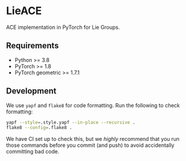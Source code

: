 # LieACE

ACE implementation in PyTorch for Lie Groups.

## Requirements

* Python >= 3.8
* PyTorch >= 1.8
* PyTorch geometric >= 1.7.1


## Development

We use `yapf` and `flake8` for code formatting.
Run the following to check formatting:

```bash
yapf --style=.style.yapf --in-place --recursive .
flake8 --config=.flake8 .
```

We have CI set up to check this, but we _highly_ recommend that you run those commands
before you commit (and push) to avoid accidentally committing bad code.
